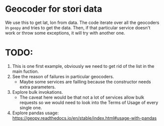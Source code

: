 
# Geocoder for stori data


We use this to get lat, lon from data. The code iterate over all the geocoders in `geopy` and tries to get the data. Then, if that particular service doesn't work or throw some exceptions, it will try with another one. 


# TODO:
1. This is one first example, obviously we need to get rid of the list in the main fuction.
2. See the reason of failures in particular geocoders.
    - Maybe some services are failling because the constructor needs extra parameters.  
3. Explore bulk invokations.
    - The caveat here would be that not a lot of services allow bulk requests so we would need to look into the Terms of Usage of every single one.
4. Explore pandas usage: https://geopy.readthedocs.io/en/stable/index.html#usage-with-pandas
